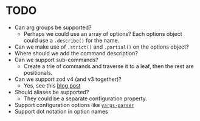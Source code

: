 # TODO

-   Can arg groups be supported?
    -   Perhaps we could use an array of options? Each options object could use a `.describe()` for the name.
-   Can we make use of `.strict()` and `.partial()` on the options object?
-   Where should we add the command description?
-   Can we support sub-commands?
    -   Create a trie of commands and traverse it to a leaf, then the rest are positionals.
-   Can we support zod v4 (and v3 together)?
    -   Yes, see this [blog post](https://zod.dev/library-authors?id=how-to-support-zod-3-and-zod-4-simultaneously)
-   Should aliases be supported?
    -   They could be a separate configuration property.
-   Support configuration options like [`yargs-parser`](https://www.npmjs.com/package/yargs-parser#configuration)
-   Support dot notation in option names
